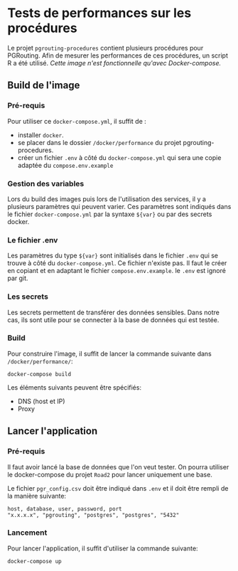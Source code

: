 # Tests de performances sur les procédures

Le projet `pgrouting-procedures` contient plusieurs procédures pour PGRouting. Afin de mesurer les performances de ces procédures, un script R a été utilisé. *Cette image n'est fonctionnelle qu'avec Docker-compose.*


## Build de l'image

### Pré-requis

Pour utiliser ce `docker-compose.yml`, il suffit de :
- installer `docker`.
- se placer dans le dossier `/docker/performance` du projet pgrouting-procedures.
- créer un fichier `.env` à côté du `docker-compose.yml` qui sera une copie adaptée du `compose.env.example`

### Gestion des variables

Lors du build des images puis lors de l'utilisation des services, il y a plusieurs paramètres qui peuvent varier. Ces paramètres sont indiqués dans le fichier `docker-compose.yml` par la syntaxe `${var}` ou par des secrets docker.

### Le fichier .env

Les paramètres du type `${var}` sont initialisés dans le fichier `.env` qui se trouve à côté du `docker-compose.yml`. Ce fichier n'existe pas. Il faut le créer en copiant et en adaptant le fichier `compose.env.example`. le `.env` est ignoré par git.

### Les secrets

Les secrets permettent de transférer des données sensibles. Dans notre cas, ils sont utile pour se connecter à la base de données qui est testée.

### Build

Pour construire l'image, il suffit de lancer la commande suivante dans `/docker/performance/`:
```
docker-compose build
```

Les éléments suivants peuvent être spécifiés:
- DNS (host et IP)
- Proxy

## Lancer l'application

### Pré-requis

Il faut avoir lancé la base de données que l'on veut tester. On pourra utiliser le docker-compose du projet `Road2` pour lancer uniquement une base.

Le fichier `pgr_config.csv` doit être indiqué dans `.env` et il doit être rempli de la manière suivante:
```
host, database, user, password, port
"x.x.x.x", "pgrouting", "postgres", "postgres", "5432"
```



### Lancement

Pour lancer l'application, il suffit d'utiliser la commande suivante:
```
docker-compose up
```
